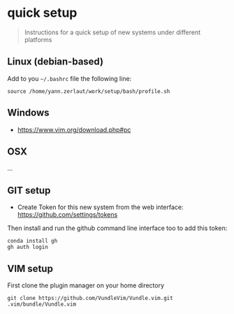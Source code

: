 # quick setup


> Instructions for a quick setup of new systems under different platforms

## Linux (debian-based)

Add to you `~/.bashrc` file the following line:

```
source /home/yann.zerlaut/work/setup/bash/profile.sh
```

## Windows 

- https://www.vim.org/download.php#pc

## OSX

...

## GIT setup

- Create Token for this new system from the web interface: https://github.com/settings/tokens

Then install and run the github command line interface too to add this token:
```
conda install gh
gh auth login
```

## VIM setup

First clone the plugin manager on your home directory
```
git clone https://github.com/VundleVim/Vundle.vim.git .vim/bundle/Vundle.vim
```


